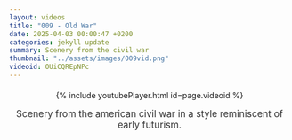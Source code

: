 ```yaml
---
layout: videos
title: "009 - Old War"
date: 2025-04-03 00:00:47 +0200
categories: jekyll update
summary: Scenery from the civil war
thumbnail: "../assets/images/009vid.png"
videoid: OUiCQREpNPc
---
```


<div style="text-align: center; margin-top: 20px;">
  {% include youtubePlayer.html id=page.videoid %}
  <p style="margin-top: 15px; font-size: 1.2em; color: #333;">
    Scenery from the american civil war in a style reminiscent of early futurism.
  </p>
</div>
